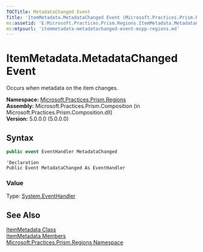 ```yaml
---
TOCTitle: MetadataChanged Event
Title: 'ItemMetadata.MetadataChanged Event (Microsoft.Practices.Prism.Regions)'
ms:assetid: 'E:Microsoft.Practices.Prism.Regions.ItemMetadata.MetadataChanged'
ms:mtpsurl: 'itemmetadata-metadatachanged-event-mspp-regions.md'
---
```


# ItemMetadata.MetadataChanged Event

Occurs when metadata on the item changes.

**Namespace:** [Microsoft.Practices.Prism.Regions](/patterns-practices/reference/mspp-regions-namespace)  
**Assembly:** Microsoft.Practices.Prism.Composition (in Microsoft.Practices.Prism.Composition.dll)  
**Version:** 5.0.0.0 (5.0.0.0)

## Syntax

```C#
public event EventHandler MetadataChanged
```

```VB
'Declaration
Public Event MetadataChanged As EventHandler
```

### Value

Type: [System.EventHandler](http://msdn.microsoft.com/en-us/library/xhb70ccc)

## See Also

[ItemMetadata Class](/patterns-practices/reference/itemmetadata-class-mspp-regions)  
[ItemMetadata Members](/patterns-practices/reference/itemmetadata-members-mspp-regions)  
[Microsoft.Practices.Prism.Regions Namespace](/patterns-practices/reference/mspp-regions-namespace)  